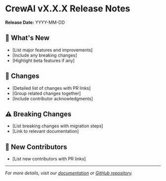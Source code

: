 # CrewAI vX.X.X Release Notes

**Release Date:** YYYY-MM-DD

## 🚀 What's New
- [List major features and improvements]
- [Include any breaking changes]
- [Highlight beta features if any]

## 📝 Changes
- [Detailed list of changes with PR links]
- [Group related changes together]
- [Include contributor acknowledgments]

## ⚠️ Breaking Changes
- [List breaking changes with migration steps]
- [Link to relevant documentation]

## 🎉 New Contributors
- [List new contributors with PR links]

---

*For more details, visit our [documentation](https://docs.crewai.com) or [GitHub repository](https://github.com/joaomdmoura/crewAI).*

